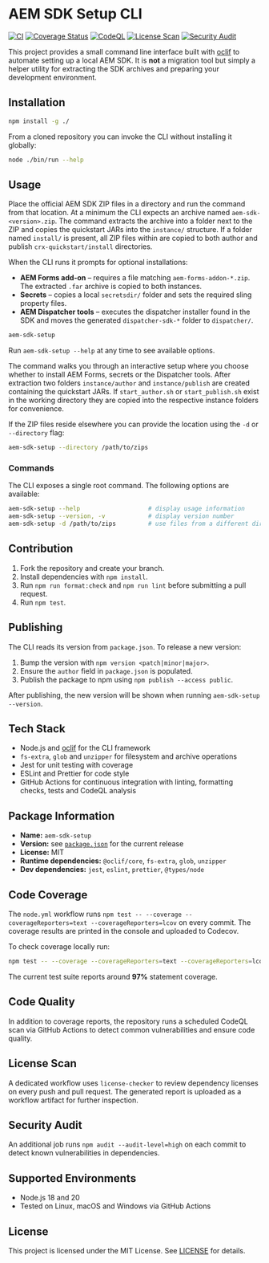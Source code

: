 # AEM SDK Setup CLI

[![CI](https://github.com/AEM-X/aem-sdk-setup/actions/workflows/node.yml/badge.svg)](https://github.com/AEM-X/aem-sdk-setup/actions/workflows/node.yml)
[![Coverage Status](https://codecov.io/gh/AEM-X/aem-sdk-setup/branch/main/graph/badge.svg)](https://codecov.io/gh/AEM-X/aem-sdk-setup)
[![CodeQL](https://github.com/AEM-X/aem-sdk-setup/actions/workflows/codeql.yml/badge.svg)](https://github.com/AEM-X/aem-sdk-setup/actions/workflows/codeql.yml)
[![License Scan](https://github.com/AEM-X/aem-sdk-setup/actions/workflows/license.yml/badge.svg)](https://github.com/AEM-X/aem-sdk-setup/actions/workflows/license.yml)
[![Security Audit](https://github.com/AEM-X/aem-sdk-setup/actions/workflows/npm-audit.yml/badge.svg)](https://github.com/AEM-X/aem-sdk-setup/actions/workflows/npm-audit.yml)

This project provides a small command line interface built with [oclif](https://oclif.io/) to automate setting up a local AEM SDK. It is **not** a migration tool but simply a helper utility for extracting the SDK archives and preparing your development environment.

## Installation

```bash
npm install -g ./
```

From a cloned repository you can invoke the CLI without installing it globally:

```bash
node ./bin/run --help
```

## Usage

Place the official AEM SDK ZIP files in a directory and run the command from
that location. At a minimum the CLI expects an archive named
`aem-sdk-<version>.zip`. The command extracts the archive into a folder next to
the ZIP and copies the quickstart JARs into the `instance/` structure. If a
folder named `install/` is present, all ZIP files within are copied to both
author and publish `crx-quickstart/install` directories.

When the CLI runs it prompts for optional installations:

- **AEM Forms add‑on** – requires a file matching
  `aem-forms-addon-*.zip`. The extracted `.far` archive is copied to both
  instances.
- **Secrets** – copies a local `secretsdir/` folder and sets the required sling
  property files.
- **AEM Dispatcher tools** – executes the dispatcher installer found in the SDK
  and moves the generated `dispatcher-sdk-*` folder to `dispatcher/`.

```bash
aem-sdk-setup
```

Run `aem-sdk-setup --help` at any time to see available options.

The command walks you through an interactive setup where you choose whether to
install AEM Forms, secrets or the Dispatcher tools. After extraction two
folders `instance/author` and `instance/publish` are created containing the
quickstart JARs. If `start_author.sh` or `start_publish.sh` exist in the working
directory they are copied into the respective instance folders for convenience.

If the ZIP files reside elsewhere you can provide the location using the `-d`
or `--directory` flag:

```bash
aem-sdk-setup --directory /path/to/zips
```

### Commands

The CLI exposes a single root command. The following options are available:

```bash
aem-sdk-setup --help                   # display usage information
aem-sdk-setup --version, -v            # display version number
aem-sdk-setup -d /path/to/zips         # use files from a different directory
```

## Contribution

1. Fork the repository and create your branch.
2. Install dependencies with `npm install`.
3. Run `npm run format:check` and `npm run lint` before submitting a pull request.
4. Run `npm test`.

## Publishing

The CLI reads its version from `package.json`. To release a new version:

1. Bump the version with `npm version <patch|minor|major>`.
2. Ensure the `author` field in `package.json` is populated.
3. Publish the package to npm using `npm publish --access public`.

After publishing, the new version will be shown when running `aem-sdk-setup --version`.

## Tech Stack

- Node.js and [oclif](https://oclif.io/) for the CLI framework
- `fs-extra`, `glob` and `unzipper` for filesystem and archive operations
- Jest for unit testing with coverage
- ESLint and Prettier for code style
- GitHub Actions for continuous integration with linting, formatting checks, tests and CodeQL analysis

## Package Information

- **Name:** `aem-sdk-setup`
- **Version:** see [`package.json`](package.json) for the current release
- **License:** MIT
- **Runtime dependencies:** `@oclif/core`, `fs-extra`, `glob`, `unzipper`
- **Dev dependencies:** `jest`, `eslint`, `prettier`, `@types/node`

## Code Coverage

The `node.yml` workflow runs `npm test -- --coverage --coverageReporters=text --coverageReporters=lcov` on every commit. The coverage
results are printed in the console and uploaded to Codecov.

To check coverage locally run:

```bash
npm test -- --coverage --coverageReporters=text --coverageReporters=lcov
```

The current test suite reports around **97%** statement coverage.

## Code Quality

In addition to coverage reports, the repository runs a scheduled CodeQL scan via
GitHub Actions to detect common vulnerabilities and ensure code quality.

## License Scan

A dedicated workflow uses `license-checker` to review dependency licenses on
every push and pull request. The generated report is uploaded as a workflow
artifact for further inspection.

## Security Audit

An additional job runs `npm audit --audit-level=high` on each commit to detect
known vulnerabilities in dependencies.

## Supported Environments

- Node.js 18 and 20
- Tested on Linux, macOS and Windows via GitHub Actions

## License

This project is licensed under the MIT License. See [LICENSE](LICENSE) for details.
